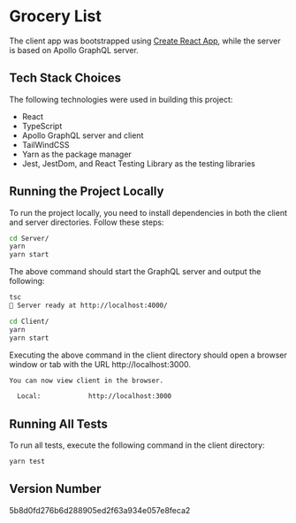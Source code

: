# Grocery List

The client app was bootstrapped using [Create React App](https://github.com/facebook/create-react-app), while the server is based on Apollo GraphQL server.

## Tech Stack Choices

The following technologies were used in building this project:

* React
* TypeScript
* Apollo GraphQL server and client
* TailWindCSS
* Yarn as the package manager
* Jest, JestDom, and React Testing Library as the testing libraries


## Running the Project Locally

To run the project locally, you need to install dependencies in both the client and server directories.
Follow these steps:


```bash
cd Server/
yarn
yarn start
```

The above command should start the GraphQL server and output the following:

```bash
tsc
🚀 Server ready at http://localhost:4000/
```


```bash
cd Client/
yarn
yarn start
```
Executing the above command in the client directory should open a browser window or tab with the URL http://localhost:3000.

```bash
You can now view client in the browser.

  Local:            http://localhost:3000
```

## Running All Tests

To run all tests, execute the following command in the client directory:

```bash
yarn test
```

## Version Number

5b8d0fd276b6d288905ed2f63a934e057e8feca2
